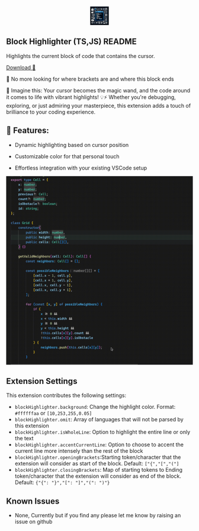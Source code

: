 <p align="center">
  <img src="icon.jpeg" alt="drawing" width="50" />
</p>

## Block Highlighter (TS,JS) README

Highlights the current block of code that contains the
cursor.

[Download 🔗](https://marketplace.visualstudio.com/items?itemName=the-e3n.block-highlighter)

😤 No more looking for where brackets are and where this block ends

🌈 Imagine this: Your cursor becomes the magic wand, and the code around it comes to life with vibrant highlights! 💡⚡️ Whether you're debugging, exploring, or just admiring your masterpiece, this extension adds a touch of brilliance to your coding experience.

## 🚀 Features:

- Dynamic highlighting based on cursor position

- Customizable color for that personal touch

- Effortless integration with your existing VSCode setup

![Color is 10 red, 253 green, 255 blue, 0.04 alpha](usage.gif 'Example')

## Extension Settings

This extension contributes the following settings:

- `blockHighlighter.background`: Change the highlight
  color. Format: `#ffffffaa` or `[10,253,255,0.05]`
- `blockHighlighter.omit`: Array of languages that will
  not be parsed by this extension
- `blockHighlighter.isWholeLine`: Option to highlight
  the entire line or only the text
- `blockHighlighter.accentCurrentLine`: Option to
  choose to accent the current line more intensely
  than the rest of the block
- `blockHighlighter.openingBrackets`:Starting token/character that the extension will consider as start of the block. Default:
  `["{","[","("]`
- `blockHighlighter.closingBrackets`: Map of starting tokens to Ending token/character that the extension will consider as end of the block. Default: `{"{": "}","[": "]","(": ")"}`

## Known Issues

- None, Currently but if you find any please let me know by raising an issue on github
